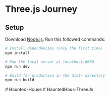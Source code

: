 # Three.js Journey

## Setup
Download [Node.js](https://nodejs.org/en/download/).
Run this followed commands:

``` bash
# Install dependencies (only the first time)
npm install

# Run the local server at localhost:8080
npm run dev

# Build for production in the dist/ directory
npm run build
```
#   H a u n t e d - H o u s e  
 #   H a u n t e d H a u s - T h r e e J s  
 